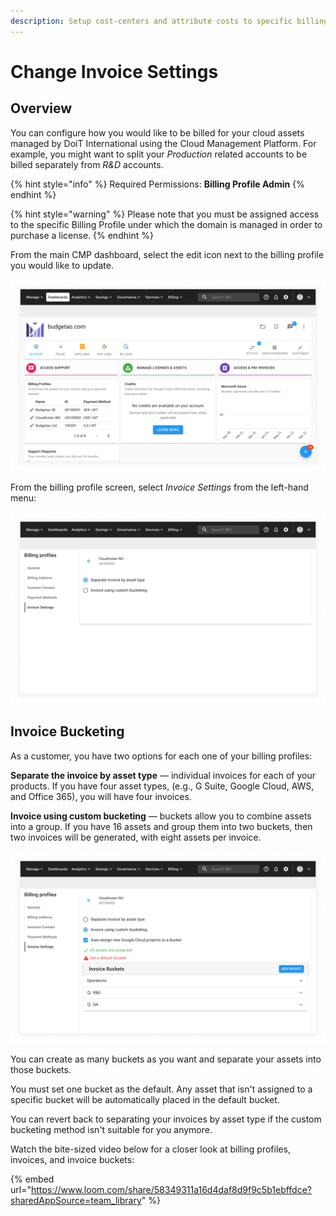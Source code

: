 ```yaml
---
description: Setup cost-centers and attribute costs to specific billing profiles
---
```


# Change Invoice Settings

## Overview

You can configure how you would like to be billed for your cloud assets managed by DoiT International using the Cloud Management Platform. For example, you might want to split your _Production_ related accounts to be billed separately from _R\&D_ accounts.

{% hint style="info" %}
Required Permissions: **Billing Profile Admin**
{% endhint %}

{% hint style="warning" %}
Please note that you must be assigned access to the specific Billing Profile under which the domain is managed in order to purchase a license.
{% endhint %}

From the main CMP dashboard, select the edit icon next to the billing profile you would like to update.

![A screenshot of the CMP dashboard](../.gitbook/assets/cmp-dashboard.png)

From the billing profile screen, select _Invoice Settings_ from the left-hand menu:

![A screenshot of the _Invoice Settings_ screen](../.gitbook/assets/cmp-invoice-settings-screen.png)

## Invoice Bucketing

As a customer, you have two options for each one of your billing profiles:

**Separate the invoice by asset type** — individual invoices for each of your products. If you have four asset types, (e.g., G Suite, Google Cloud, AWS, and Office 365), you will have four invoices.

**Invoice using custom bucketing** — buckets allow you to combine assets into a group. If you have 16 assets and group them into two buckets, then two invoices will be generated, with eight assets per invoice.

![A screenshot showing you the custom bucketing option](../.gitbook/assets/cmp-invoice-custom-bucketing.png)

You can create as many buckets as you want and separate your assets into those buckets.

You must set one bucket as the default. Any asset that isn't assigned to a specific bucket will be automatically placed in the default bucket.

You can revert back to separating your invoices by asset type if the custom bucketing method isn't suitable for you anymore.

Watch the bite-sized video below for a closer look at billing profiles, invoices, and invoice buckets:

{% embed url="https://www.loom.com/share/58349311a16d4daf8d9f9c5b1ebffdce?sharedAppSource=team_library" %}
